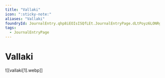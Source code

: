 ```yaml
---
title: "Vallaki"
icon: ":sticky-note:"
aliases: "Vallaki"
foundryId: JournalEntry.qhp8iEOIsISQfLEt.JournalEntryPage.dLtPoyz6LONRgEDv
tags:
  - JournalEntryPage
---
```


# Vallaki
![[vallaki[1].webp]]
